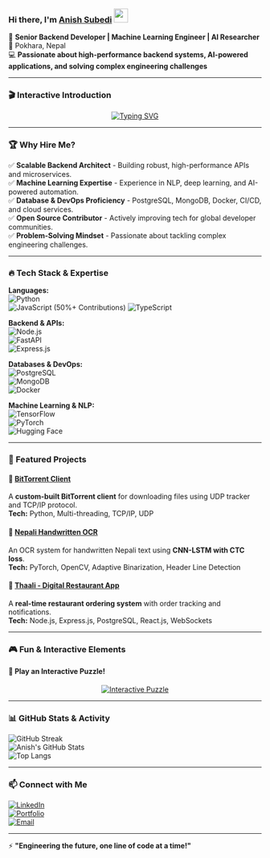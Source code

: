 ### Hi there, I'm [Anish Subedi](https://anishcodeth.github.io/) <img src="https://media.giphy.com/media/hvRJCLFzcasrR4ia7z/giphy.gif" width="28">

🚀 **Senior Backend Developer | Machine Learning Engineer | AI Researcher**  
📍 Pokhara, Nepal  
💻 **Passionate about high-performance backend systems, AI-powered applications, and solving complex engineering challenges**

---

### 🎬 Interactive Introduction

<p align="center">
  <a href="https://anishcodeth.github.io/animated-intro">
    <img src="https://readme-typing-svg.herokuapp.com?font=Fira+Code&weight=600&size=22&pause=1000&color=36BCF7&center=true&vCenter=true&width=600&lines=Building+Scalable+Systems;ML+Researcher+%7C+AI+Innovator;Backend+%7C+NLP+%7C+Distributed+Systems;Transforming+Ideas+Into+Impactful+Solutions" alt="Typing SVG" />
  </a>
</p>

---

### 🏆 Why Hire Me?

✅ **Scalable Backend Architect** - Building robust, high-performance APIs and microservices.  
✅ **Machine Learning Expertise** - Experience in NLP, deep learning, and AI-powered automation.  
✅ **Database & DevOps Proficiency** - PostgreSQL, MongoDB, Docker, CI/CD, and cloud services.  
✅ **Open Source Contributor** - Actively improving tech for global developer communities.  
✅ **Problem-Solving Mindset** - Passionate about tackling complex engineering challenges.  

---

### 🔥 Tech Stack & Expertise

**Languages:**  
![Python](https://img.shields.io/badge/Python-3776AB?style=flat&logo=python&logoColor=white)  
![JavaScript](https://img.shields.io/badge/JavaScript-F7DF1E?style=flat&logo=javascript&logoColor=black) (50%+ Contributions)
![TypeScript](https://img.shields.io/badge/TypeScript-007ACC?style=flat&logo=typescript&logoColor=white)  

**Backend & APIs:**  
![Node.js](https://img.shields.io/badge/Node.js-339933?style=flat&logo=nodedotjs&logoColor=white)  
![FastAPI](https://img.shields.io/badge/FastAPI-009688?style=flat&logo=fastapi&logoColor=white)  
![Express.js](https://img.shields.io/badge/Express.js-000000?style=flat&logo=express&logoColor=white)  

**Databases & DevOps:**  
![PostgreSQL](https://img.shields.io/badge/PostgreSQL-316192?style=flat&logo=postgresql&logoColor=white)  
![MongoDB](https://img.shields.io/badge/MongoDB-47A248?style=flat&logo=mongodb&logoColor=white)  
![Docker](https://img.shields.io/badge/Docker-2496ED?style=flat&logo=docker&logoColor=white)  

**Machine Learning & NLP:**  
![TensorFlow](https://img.shields.io/badge/TensorFlow-FF6F00?style=flat&logo=tensorflow&logoColor=white)  
![PyTorch](https://img.shields.io/badge/PyTorch-EE4C2C?style=flat&logo=pytorch&logoColor=white)  
![Hugging Face](https://img.shields.io/badge/Hugging%20Face-FFCC00?style=flat&logo=huggingface&logoColor=black)  

---

### 🚀 Featured Projects

#### 🔹 [BitTorrent Client](https://github.com/AnishCodeth/torrent-client)
A **custom-built BitTorrent client** for downloading files using UDP tracker and TCP/IP protocol.  
**Tech:** Python, Multi-threading, TCP/IP, UDP  

#### 🔹 [Nepali Handwritten OCR](https://github.com/AnishCodeth/OCR_Neplai)
An OCR system for handwritten Nepali text using **CNN-LSTM with CTC loss**.  
**Tech:** PyTorch, OpenCV, Adaptive Binarization, Header Line Detection  

#### 🔹 [Thaali - Digital Restaurant App](https://github.com/AnishCodeth/thaali_the-untold)
A **real-time restaurant ordering system** with order tracking and notifications.  
**Tech:** Node.js, Express.js, PostgreSQL, React.js, WebSockets  

---

### 🎮 Fun & Interactive Elements

#### 🧩 Play an Interactive Puzzle!
<p align="center">
  <a href="https://anishcodeth.github.io/interactive-puzzle">
    <img src="https://img.shields.io/badge/Play%20Puzzle-Click%20Here-blue?style=for-the-badge" alt="Interactive Puzzle" />
  </a>
</p>

---

### 📊 GitHub Stats & Activity

![GitHub Streak](https://github-readme-streak-stats.herokuapp.com/?user=AnishCodeth&theme=tokyonight&hide_border=true)  
![Anish's GitHub Stats](https://github-readme-stats.vercel.app/api?username=AnishCodeth&show_icons=true&theme=tokyonight&hide_border=true)  
![Top Langs](https://github-readme-stats.vercel.app/api/top-langs/?username=AnishCodeth&layout=compact&theme=tokyonight&hide_border=true)  

---

### 📫 Connect with Me

[![LinkedIn](https://img.shields.io/badge/LinkedIn-0077B5?style=flat&logo=linkedin&logoColor=white)](https://linkedin.com/in/anishcodeth/)  
[![Portfolio](https://img.shields.io/badge/Portfolio-000000?style=flat&logo=vercel&logoColor=white)](https://anishcodeth.github.io/)  
[![Email](https://img.shields.io/badge/Email-D14836?style=flat&logo=gmail&logoColor=white)](mailto:anishsubedi11@gmail.com)  

---

⚡ **"Engineering the future, one line of code at a time!"**
